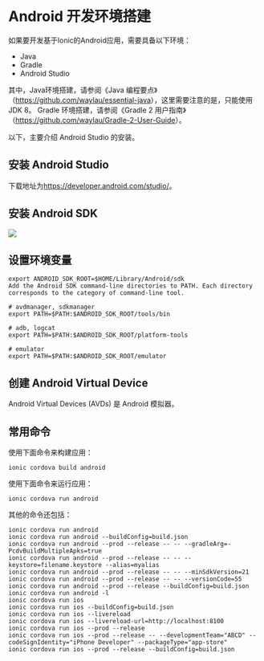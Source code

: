 # Android 开发环境搭建

如果要开发基于Ionic的Android应用，需要具备以下环境：


* Java
* Gradle
* Android Studio

其中，Java环境搭建，请参阅《Java 编程要点》（<https://github.com/waylau/essential-java>），这里需要注意的是，只能使用JDK 8。 Gradle 环境搭建，请参阅《Gradle 2 用户指南》（<https://github.com/waylau/Gradle-2-User-Guide>）。

以下，主要介绍 Android Studio 的安装。

## 安装 Android Studio

下载地址为<https://developer.android.com/studio/>。

## 安装 Android SDK

![](https://ionicframework.com/docs/assets/img/installation/android-studio-sdk-setup.png)

## 设置环境变量


```
export ANDROID_SDK_ROOT=$HOME/Library/Android/sdk
Add the Android SDK command-line directories to PATH. Each directory corresponds to the category of command-line tool.

# avdmanager, sdkmanager
export PATH=$PATH:$ANDROID_SDK_ROOT/tools/bin

# adb, logcat
export PATH=$PATH:$ANDROID_SDK_ROOT/platform-tools

# emulator
export PATH=$PATH:$ANDROID_SDK_ROOT/emulator
```

## 创建 Android Virtual Device

Android Virtual Devices (AVDs) 是 Android 模拟器。

## 常用命令

使用下面命令来构建应用：

```
ionic cordova build android
```

使用下面命令来运行应用：

```
ionic cordova run android
```

其他的命令还包括：

```
ionic cordova run android
ionic cordova run android --buildConfig=build.json
ionic cordova run android --prod --release -- -- --gradleArg=-PcdvBuildMultipleApks=true
ionic cordova run android --prod --release -- -- --keystore=filename.keystore --alias=myalias
ionic cordova run android --prod --release -- -- --minSdkVersion=21
ionic cordova run android --prod --release -- -- --versionCode=55
ionic cordova run android --prod --release --buildConfig=build.json
ionic cordova run android -l
ionic cordova run ios
ionic cordova run ios --buildConfig=build.json
ionic cordova run ios --livereload
ionic cordova run ios --livereload-url=http://localhost:8100
ionic cordova run ios --prod --release
ionic cordova run ios --prod --release -- --developmentTeam="ABCD" --codeSignIdentity="iPhone Developer" --packageType="app-store"
ionic cordova run ios --prod --release --buildConfig=build.json
```